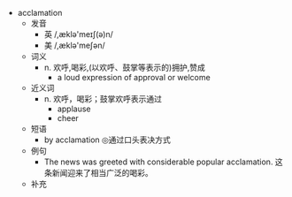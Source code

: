 - acclamation
  - 发音
    - 英 /,æklə'meɪʃ(ə)n/
    - 美 /,æklə'meʃən/
  - 词义
    - n. 欢呼,喝彩,(以欢呼、鼓掌等表示的)拥护,赞成
      - a loud expression of approval or welcome
  - 近义词
    - n. 欢呼，喝彩；鼓掌欢呼表示通过
      - applause
      - cheer
  - 短语
    - by acclamation ◎通过口头表决方式
  - 例句
    - The news was greeted with considerable popular acclamation. 这条新闻迎来了相当广泛的喝彩。
  - 补充